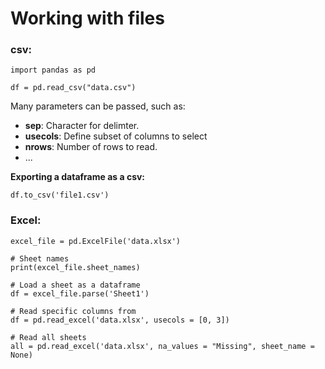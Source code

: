 # Working with files

### csv:
```
import pandas as pd

df = pd.read_csv("data.csv")
```

Many parameters can be passed, such as:
- **sep**: Character for delimter.
- **usecols**: Define subset of columns to select
- **nrows**: Number of rows to read.
- ...

**Exporting a dataframe as a csv:**

```df.to_csv('file1.csv')```

### Excel:
```
excel_file = pd.ExcelFile('data.xlsx')

# Sheet names
print(excel_file.sheet_names) 

# Load a sheet as a dataframe
df = excel_file.parse('Sheet1') 

# Read specific columns from  
df = pd.read_excel('data.xlsx', usecols = [0, 3])

# Read all sheets
all = pd.read_excel('data.xlsx', na_values = "Missing", sheet_name = None)
```
